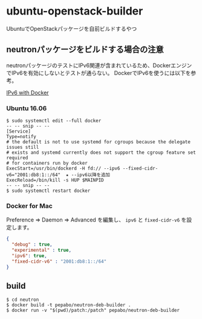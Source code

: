 # ubuntu-openstack-builder
UbuntuでOpenStackパッケージを自前ビルドするやつ

## neutronパッケージをビルドする場合の注意

neutronパッケージのテストにIPv6関連が含まれているため、DockerエンジンでIPv6を有効にしないとテストが通らない。
DockerでIPv6を使うには以下を参考。

[IPv6 with Docker](https://docs.docker.com/engine/userguide/networking/default_network/ipv6/)

### Ubuntu 16.06

```
$ sudo systemctl edit --full docker
-- -- snip -- --
[Service]
Type=notify
# the default is not to use systemd for cgroups because the delegate issues still
# exists and systemd currently does not support the cgroup feature set required
# for containers run by docker
ExecStart=/usr/bin/dockerd -H fd:// --ipv6 --fixed-cidr-v6="2001:db8:1::/64"  ★ --ipv6以降を追加
ExecReload=/bin/kill -s HUP $MAINPID
-- -- snip -- --
$ sudo systemctl restart docker
```

### Docker for Mac

Preference => Daemon => Advanced を編集し、 `ipv6` と `fixed-cidr-v6` を設定します。

```json
{
  "debug" : true,
  "experimental" : true,
  "ipv6": true,
  "fixed-cidr-v6" : "2001:db8:1::/64"
}
```

## build

```
$ cd neutron
$ docker build -t pepabo/neutron-deb-builder .
$ docker run -v "$(pwd)/patch:/patch" pepabo/neutron-deb-builder
```